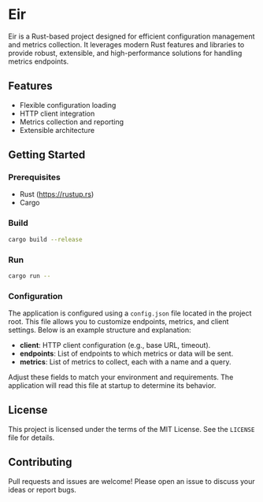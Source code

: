 # Eir

Eir is a Rust-based project designed for efficient configuration management and metrics collection. It leverages modern Rust features and libraries to provide robust, extensible, and high-performance solutions for handling metrics endpoints.

## Features
- Flexible configuration loading
- HTTP client integration
- Metrics collection and reporting
- Extensible architecture


## Getting Started

### Prerequisites
- Rust (https://rustup.rs)
- Cargo

### Build
```sh
cargo build --release
```

### Run
```sh
cargo run --
```

### Configuration
The application is configured using a `config.json` file located in the project root. This file allows you to customize endpoints, metrics, and client settings. Below is an example structure and explanation:

- **client**: HTTP client configuration (e.g., base URL, timeout).
- **endpoints**: List of endpoints to which metrics or data will be sent.
- **metrics**: List of metrics to collect, each with a name and a query.

Adjust these fields to match your environment and requirements. The application will read this file at startup to determine its behavior.

## License
This project is licensed under the terms of the MIT License. See the `LICENSE` file for details.

## Contributing
Pull requests and issues are welcome! Please open an issue to discuss your ideas or report bugs.
